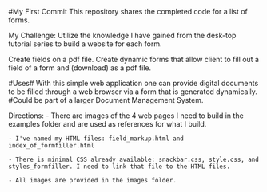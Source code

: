 #My First Commit
This repository shares the completed code for a list of forms.

My Challenge: Utilize the knowledge I have gained from the desk-top tutorial series to build a website for each form.

Create fields on a pdf file.
Create dynamic forms that allow client to fill out a field of a form and (download) as a pdf file.

#Uses# With this simple web application one can provide digital documents to be filled through a web browser via a form that is generated dynamically. #Could be part of a larger Document Management System.


Directions:
    - There are images of the 4 web pages I need to build in the examples folder and are used as references for what I build.

    - I've named my HTML files: field_markup.html and index_of_formfiller.html

    - There is minimal CSS already available: snackbar.css, style.css, and styles_formfiller. I need to link that file to the HTML files.

    - All images are provided in the images folder.


